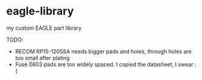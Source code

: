 # eagle-library
my custom EAGLE part library

TODO:

- RECOM RP15-1205SA needs bigger pads and holes, through holes are too small after plating
- Fuse 0603 pads are too widely spaced.  I copied the datasheet, I swear :(
